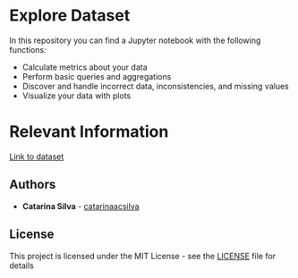 # Explore Dataset

In this repository you can find a Jupyter notebook with the following functions:

- Calculate metrics about your data
- Perform basic queries and aggregations
- Discover and handle incorrect data, inconsistencies, and missing values
- Visualize your data with plots


# Relevant Information

[Link to dataset](https://raw.githubusercontent.com/fivethirtyeight/data/master/nba-elo/nbaallelo.csv)

## Authors

* **Catarina Silva** - [catarinaacsilva](https://github.com/catarinaacsilva)

## License

This project is licensed under the MIT License - see the [LICENSE](LICENSE) file for details